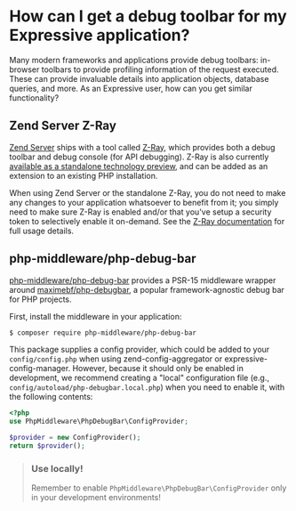 # How can I get a debug toolbar for my Expressive application?

Many modern frameworks and applications provide debug toolbars: in-browser
toolbars to provide profiling information of the request executed. These can
provide invaluable details into application objects, database queries, and more.
As an Expressive user, how can you get similar functionality?

## Zend Server Z-Ray

[Zend Server](http://www.zend.com/en/products/zend_server) ships with a tool
called [Z-Ray](http://www.zend.com/en/products/server/z-ray), which provides
both a debug toolbar and debug console (for API debugging). Z-Ray is also
currently [available as a standalone technology
preview](http://www.zend.com/en/products/z-ray/z-ray-preview), and can be added
as an extension to an existing PHP installation.

When using Zend Server or the standalone Z-Ray, you do not need to make any
changes to your application whatsoever to benefit from it; you simply need to
make sure Z-Ray is enabled and/or that you've setup a security token to
selectively enable it on-demand. See the
[Z-Ray documentation](http://files.zend.com/help/Zend-Server/content/z-ray_concept.htm)
for full usage details.

## php-middleware/php-debug-bar

[php-middleware/php-debug-bar](https://github.com/php-middleware/phpdebugbar)
provides a PSR-15 middleware wrapper around [maximebf/php-debugbar](https://github.com/maximebf/php-debugbar),
a popular framework-agnostic debug bar for PHP projects.

First, install the middleware in your application:

```bash
$ composer require php-middleware/php-debug-bar
```

This package supplies a config provider, which could be added to your
`config/config.php` when using zend-config-aggregator or
expressive-config-manager. However, because it should only be enabled in
development, we recommend creating a "local" configuration file (e.g.,
`config/autoload/php-debugbar.local.php`) when you need to enable it, with the
following contents:

```php
<?php
use PhpMiddleware\PhpDebugBar\ConfigProvider;

$provider = new ConfigProvider();
return $provider();
```

> ### Use locally!
>
> Remember to enable `PhpMiddleware\PhpDebugBar\ConfigProvider` only in your
> development environments!
